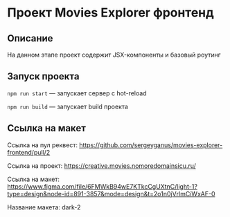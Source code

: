 # Проект Movies Explorer фронтенд


## Описание

На данном этапе проект содержит JSX-компоненты и базовый роутинг

## Запуск проекта

`npm run start` — запускает сервер с hot-reload

`npm run build` — запускает build проекта

## Ссылка на макет

Ссылка на пул реквест: https://github.com/sergeyganus/movies-explorer-frontend/pull/2

Ссылка на проект: https://creative.movies.nomoredomainsicu.ru/

Ссылка на макет: https://www.figma.com/file/6FMWkB94wE7KTkcCgUXtnC/light-1?type=design&node-id=891-3857&mode=design&t=2o1n0jVrlmCiWxAF-0

Название макета: dark-2
